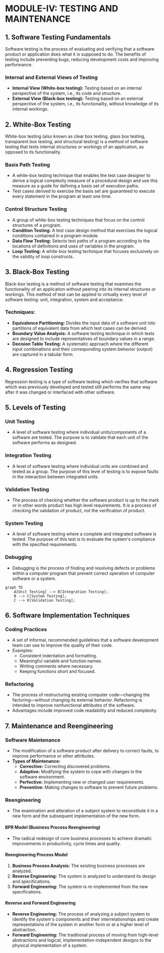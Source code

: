 # MODULE-IV: TESTING AND MAINTENANCE

## 1. Software Testing Fundamentals

Software testing is the process of evaluating and verifying that a software product or application does what it is supposed to do. The benefits of testing include preventing bugs, reducing development costs and improving performance.

### Internal and External Views of Testing
*   **Internal View (White-box testing):** Testing based on an internal perspective of the system, i.e., its code and structure.
*   **External View (Black-box testing):** Testing based on an external perspective of the system, i.e., its functionality, without knowledge of its internal workings.

## 2. White-Box Testing

White-box testing (also known as clear box testing, glass box testing, transparent box testing, and structural testing) is a method of software testing that tests internal structures or workings of an application, as opposed to its functionality.

### Basis Path Testing
*   A white-box testing technique that enables the test case designer to derive a logical complexity measure of a procedural design and use this measure as a guide for defining a basis set of execution paths.
*   Test cases derived to exercise the basis set are guaranteed to execute every statement in the program at least one time.

### Control Structure Testing
*   A group of white-box testing techniques that focus on the control structures of a program.
*   **Condition Testing:** A test case design method that exercises the logical conditions contained in a program module.
*   **Data Flow Testing:** Selects test paths of a program according to the locations of definitions and uses of variables in the program.
*   **Loop Testing:** A white-box testing technique that focuses exclusively on the validity of loop constructs.

## 3. Black-Box Testing

Black-box testing is a method of software testing that examines the functionality of an application without peering into its internal structures or workings. This method of test can be applied to virtually every level of software testing: unit, integration, system and acceptance.

### Techniques:
*   **Equivalence Partitioning:** Divides the input data of a software unit into partitions of equivalent data from which test cases can be derived.
*   **Boundary Value Analysis:** A software testing technique in which tests are designed to include representatives of boundary values in a range.
*   **Decision Table Testing:** A systematic approach where the different input combinations and their corresponding system behavior (output) are captured in a tabular form.

## 4. Regression Testing

Regression testing is a type of software testing which verifies that software which was previously developed and tested still performs the same way after it was changed or interfaced with other software.

## 5. Levels of Testing

### Unit Testing
*   A level of software testing where individual units/components of a software are tested. The purpose is to validate that each unit of the software performs as designed.

### Integration Testing
*   A level of software testing where individual units are combined and tested as a group. The purpose of this level of testing is to expose faults in the interaction between integrated units.

### Validation Testing
*   The process of checking whether the software product is up to the mark or in other words product has high level requirements. It is a process of checking the validation of product, not the verification of product.

### System Testing
*   A level of software testing where a complete and integrated software is tested. The purpose of this test is to evaluate the system's compliance with the specified requirements.

### Debugging
*   Debugging is the process of finding and resolving defects or problems within a computer program that prevent correct operation of computer software or a system.

```mermaid
graph TD
    A[Unit Testing] --> B[Integration Testing];
    B --> C[System Testing];
    C --> D[Validation Testing];
```

## 6. Software Implementation Techniques

### Coding Practices
*   A set of informal, recommended guidelines that a software development team can use to improve the quality of their code.
*   Examples:
    *   Consistent indentation and formatting.
    *   Meaningful variable and function names.
    *   Writing comments where necessary.
    *   Keeping functions short and focused.

### Refactoring
*   The process of restructuring existing computer code—changing the factoring—without changing its external behavior. Refactoring is intended to improve nonfunctional attributes of the software.
*   Advantages include improved code readability and reduced complexity.

## 7. Maintenance and Reengineering

### Software Maintenance
*   The modification of a software product after delivery to correct faults, to improve performance or other attributes.
*   **Types of Maintenance:**
    *   **Corrective:** Correcting discovered problems.
    *   **Adaptive:** Modifying the system to cope with changes in the software environment.
    *   **Perfective:** Implementing new or changed user requirements.
    *   **Preventive:** Making changes to software to prevent future problems.

### Reengineering
*   The examination and alteration of a subject system to reconstitute it in a new form and the subsequent implementation of the new form.

#### BPR Model (Business Process Reengineering)
*   The radical redesign of core business processes to achieve dramatic improvements in productivity, cycle times and quality.

#### Reengineering Process Model
1.  **Business Process Analysis:** The existing business processes are analyzed.
2.  **Reverse Engineering:** The system is analyzed to understand its design and specifications.
3.  **Forward Engineering:** The system is re-implemented from the new specifications.

#### Reverse and Forward Engineering
*   **Reverse Engineering:** The process of analyzing a subject system to identify the system's components and their interrelationships and create representations of the system in another form or at a higher level of abstraction.
*   **Forward Engineering:** The traditional process of moving from high-level abstractions and logical, implementation-independent designs to the physical implementation of a system.